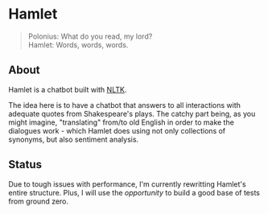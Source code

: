 # Hamlet   

> Polonius: What do you read, my lord?    
> Hamlet: Words, words, words.

   
## About  

Hamlet is a chatbot built with [NLTK](https://www.nltk.org).  

The idea here is to have a chatbot that answers to all interactions with adequate quotes from Shakespeare's plays. The catchy part being, as you might imagine, "translating" from/to old English in order to make the dialogues work - which Hamlet does using not only collections of synonyms, but also sentiment analysis.    

## Status   
Due to tough issues with performance, I'm currently rewritting Hamlet's entire structure. Plus, I will use the _opportunity_ to build a good base of tests from ground zero.   